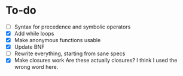 # To-do

- [ ] Syntax for precedence and symbolic operators
- [x] Add while loops
- [x] Make anonymous functions usable
- [x] Update BNF
- [ ] Rewrite everything, starting from sane specs
- [x] Make closures work
      Are these actually closures? I think I used the wrong word here.